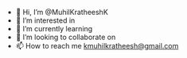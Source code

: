 - 👋 Hi, I’m @MuhilKratheeshK
- 👀 I’m interested in 
- 🌱 I’m currently learning 
- 💞️ I’m looking to collaborate on 
- 📫 How to reach me kmuhilkratheesh@gmail.com

<!---
MuhilKratheeshK/MuhilKratheeshK is a ✨ special ✨ repository because its `README.md` (this file) appears on your GitHub profile.
You can click the Preview link to take a look at your changes.
--->
